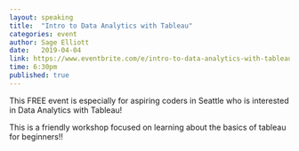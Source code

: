 ```yaml
---
layout: speaking
title:  "Intro to Data Analytics with Tableau"
categories: event
author: Sage Elliott
date:   2019-04-04
link: https://www.eventbrite.com/e/intro-to-data-analytics-with-tableau-tickets-58877700788
time: 6:30pm
published: true
---
```


This FREE event is especially for aspiring coders in Seattle who is interested in Data Analytics with Tableau!

This is a friendly workshop focused on learning about the basics of tableau for beginners!!

